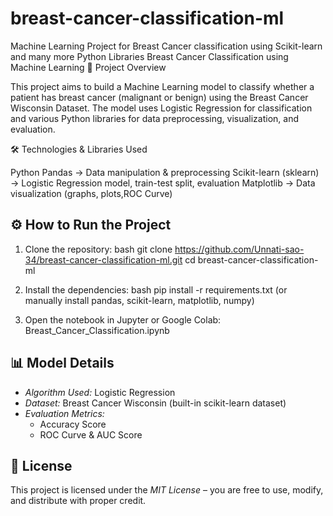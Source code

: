 # breast-cancer-classification-ml
Machine Learning Project for Breast Cancer classification using Scikit-learn and many more Python Libraries
Breast Cancer Classification using Machine Learning
📌 Project Overview

This project aims to build a Machine Learning model to classify whether a patient has breast cancer (malignant or benign) using the Breast Cancer Wisconsin Dataset. The model uses Logistic Regression for classification and various Python libraries for data preprocessing, visualization, and evaluation.

🛠 Technologies & Libraries Used

Python
Pandas → Data manipulation & preprocessing
Scikit-learn (sklearn) → Logistic Regression model, train-test split, evaluation
Matplotlib → Data visualization (graphs, plots,ROC Curve)


## ⚙ How to Run the Project

1. Clone the repository:
   bash
   git clone https://github.com/Unnati-sao-34/breast-cancer-classification-ml.git
   cd breast-cancer-classification-ml
   
2. Install the dependencies:
   bash
   pip install -r requirements.txt
   (or manually install pandas, scikit-learn, matplotlib, numpy)
   
3. Open the notebook in Jupyter or Google Colab:
   Breast_Cancer_Classification.ipynb
 
## 📊 Model Details
* *Algorithm Used:* Logistic Regression
* *Dataset:* Breast Cancer Wisconsin (built-in scikit-learn dataset)
* *Evaluation Metrics:*
  * Accuracy Score
  * ROC Curve & AUC Score
 

## 📜 License

This project is licensed under the *MIT License* – you are free to use, modify, and distribute with proper credit.


    


